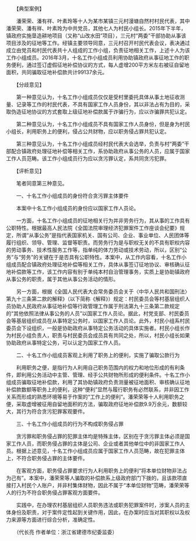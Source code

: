 　　【典型案例】

　　潘荣荣、潘有祥、叶素玲等十人为某市某镇三元村漫塘自然村村民代表，其中潘荣荣、潘有祥、叶素玲为中共党员，其他七人为村民小组长。2015年下半年，镇政府实施垦造耕地项目（又称“山改水田”项目），三元村“两委”干部协助从事该项目涉及的征地等工作。经镇主要领导同意，三元村召开村民代表会议，表决通过成立由党员和村民代表共十人组成的工作小组，负责征地相关工作，上述十人为该工作小组成员。2016年3月，十名工作小组成员利用协助镇政府从事征地工作的职务便利，通过签订虚假征地补偿协议的方式，每人虚增200平方米左右被征自留地面积，共同骗取征地补偿款共计99137余元。

　　【分歧意见】

　　第一种意见认为，十名工作小组成员仅仅是受村里委托具体从事土地征收测量、记录等工作的村民代表，不具有国家工作人员身份，其以非法占有为目的，采取伪造征地协议的方式套取上级征地补偿款属于诈骗行为，应以诈骗罪共犯认定。

　　第二种意见认为，十名工作小组成员不具有国家工作人员身份，但是身为村民小组长，利用职务上的便利，侵占公共财物，应以职务侵占罪共犯认定。

　　第三种意见认为，十名工作小组成员经村民代表大会选举，负责与村“两委”干部配合镇政府处理征地补偿等相关工作，系协助政府从事公务的人员，应属于国家工作人员范畴。该工作小组成员行为应以贪污罪认定，系共同贪污犯罪。

　　【评析意见】

　　笔者同意第三种意见。

　　一、十名工作小组成员的身份符合贪污罪主体要件

　　本案中十名工作小组成员的身份应以国家工作人员论。

　　一方面，十名工作小组成员的征地相关行为并非劳务行为，其从事的工作具有公职特性。根据最高人民法院《全国法院审理经济犯罪案件工作座谈会纪要》规定，所谓“从事公务”是指代表国家机关、国有公司、企业、事业单位、人民团体等履行组织、领导、管理、监督等职责。而劳务行为是与职权无关的不具有职权内容的劳动事务、技术性服务工作等，指单纯的体力劳动或技术劳动，所以，区别“公务”与“劳务”的关键在于是否具有公职特性。本案中，从工作内容看，十名工作小组成员配合镇政府处理征地补偿等相关工作，具体从事签订征地协议、审核确认征地补偿款等工作，该工作内容有别于单纯本村自治管理事务，实质上是协助镇政府从事公务的职责，属于其他从事公务活动的情形。

　　另一方面，根据《全国人民代表大会常务委员会关于〈中华人民共和国刑法〉第九十三条第二款的解释》（以下简称《解释》）规定：村民委员会等村基层组织人员协助人民政府从事征地补偿等行政管理工作属于刑法第九十三条第二款规定的“其他依照法律从事公务的人员”以国家工作人员论。据此，村党支部、村民委员会等基层组织成员在从事特定公务时，以国家工作人员论。此外，村民小组系村民委员会下设组织，一般是协助政府从事特定公务活动的具体实施者。村民小组长作为村民小组负责人，职责与村民委员会成员具有共同之处，所以，村民小组长如果协助政府从事特定公务，可以认定为国家工作人员。

　　二、十名工作小组成员客观上利用了职务上的便利，实施了骗取公款行为

　　利用职务之便，是指行为人利用自己职务范围内的权力和地位形成的有利条件，即利用公务活动中主管、管理、经手公共财物所形成的便利条件。十名工作小组成员骗取征地补偿款，利用了其协助镇政府负责测量被征地面积、审核确认征地补偿款数额等职务上的便利，这种“便利”显然与履行职务有必然联系，并非因工作关系而形成的熟悉环境等易于作案的“工作上的便利”。潘荣荣等十人利用职务之便，采取虚增被征用自留地面积的方法，骗取政府征地补偿款9.9万余元，数额较大，其行为符合贪污犯罪客观要件。

　　三、十名工作小组成员的行为不构成职务侵占罪

　　贪污罪和职务侵占罪的犯罪主体均是特殊主体，区别在于贪污罪主体必须是国家工作人员，而职务侵占罪的主体是公司、企业或者其他单位中的非国家工作人员。根据上述意见，十名工作小组成员应属于国家工作人员范畴，故在犯罪主体上，不符合职务侵占罪的主体要件。

　　在客观方面，职务侵占罪要求行为人利用职务上的便利“将本单位财物非法占为己有”。本案中，潘荣荣等人骗取的补偿款系上级政府部门下拨的，且该款项直接打入村民个人账户，并非村集体财物，因此不属于“本单位财物”范畴，潘荣荣等人的行为不符合职务侵占罪客观方面要件。

　　实践中，在办理农村基层组织人员职务违法或职务犯罪案件时，涉案人员的主体身份及职责，对于案件定性起到关键作用，因此，在办案时应当对其职权以及权力来源等方面进行综合分析，准确定性。

　　（代长亮 作者单位：浙江省建德市纪委监委）